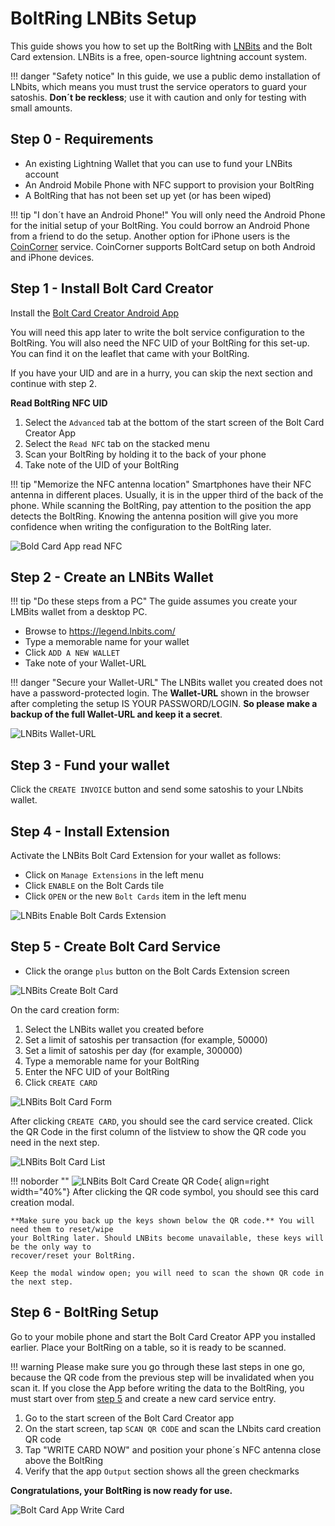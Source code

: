 # BoltRing LNBits Setup

This guide shows you how to set up the BoltRing with [LNBits](https://lnbits.com/) and the Bolt Card
extension. LNBits is a free, open-source lightning account system.

!!! danger "Safety notice"
    In this guide, we use a public demo installation of LNbits, which means you must trust the
    service operators to guard your satoshis. **Don´t be reckless**; use it with caution and only
    for testing with small amounts.

## Step 0 - Requirements

- An existing Lightning Wallet that you can use to fund your LNBits account
- An Android Mobile Phone with NFC support to provision your BoltRing
- A BoltRing that has not been set up yet (or has been wiped)

!!! tip "I don´t have an Android Phone!"
    You will only need the Android Phone for the initial setup of your BoltRing. You could borrow an
    Android Phone from a friend to do the setup. Another option for iPhone users is the
    [CoinCorner](https://www.coincorner.com/) service. CoinCorner supports BoltCard setup on both
    Android and iPhone devices.

## Step 1 - Install Bolt Card Creator

Install the
[Bolt Card Creator Android App](https://play.google.com/store/apps/details?id=com.lightningnfcapp)

You will need this app later to write the bolt service configuration to the BoltRing. You will also
need the NFC UID of your BoltRing for this set-up. You can find it on the leaflet that came with
your BoltRing.

If you have your UID and are in a hurry, you can skip the next section and continue with step 2.

**Read BoltRing NFC UID**

1. Select the `Advanced` tab at the bottom of the start screen of the Bolt Card Creator App
1. Select the `Read NFC` tab on the stacked menu
1. Scan your BoltRing by holding it to the back of your phone
1. Take note of the UID of your BoltRing

!!! tip "Memorize the NFC antenna location"
    Smartphones have their NFC antenna in different places. Usually, it is in the upper third of the
    back of the phone. While scanning the BoltRing, pay attention to the position the app detects
    the BoltRing. Knowing the antenna position will give you more confidence when writing the
    configuration to the BoltRing later.

![Bold Card App read NFC](images/bolt-card-app-read-nfc.png)

## Step 2 - Create an LNBits Wallet

!!! tip "Do these steps from a PC"
    The guide assumes you create your LMBits wallet from a desktop PC.

- Browse to https://legend.lnbits.com/
- Type a memorable name for your wallet
- Click `ADD A NEW WALLET`
- Take note of your Wallet-URL

!!! danger "Secure your Wallet-URL"
    The LNBits wallet you created does not have a password-protected login. The **Wallet-URL** shown
    in the browser after completing the setup IS YOUR PASSWORD/LOGIN. **So please make a backup of
    the full Wallet-URL and keep it a secret**.

![LNBits Wallet-URL](images/lnbits-wallet-url.png)

## Step 3 - Fund your wallet

Click the `CREATE INVOICE` button and send some satoshis to your LNbits wallet.

## Step 4 - Install Extension

Activate the LNBits Bolt Card Extension for your wallet as follows:

- Click on `Manage Extensions` in the left menu
- Click `ENABLE` on the Bolt Cards tile
- Click `OPEN` or the new `Bolt Cards` item in the left menu

![LNBits Enable Bolt Cards Extension](images/lnbits-enable-bolt-card-extension.png)

## Step 5 - Create Bolt Card Service

- Click the orange `plus` button on the Bolt Cards Extension screen

![LNBits Create Bolt Card](images/lnbits-create-bolt-card.png)

On the card creation form:

1. Select the LNBits wallet you created before
1. Set a limit of satoshis per transaction (for example, 50000)
1. Set a limit of satoshis per day (for example, 300000)
1. Type a memorable name for your BoltRing
1. Enter the NFC UID of your BoltRing
1. Click `CREATE CARD`

![LNBits Bolt Card Form](images/lnbits-bolt-card-form.png)

After clicking `CREATE CARD`, you should see the card service created. Click the QR Code in the
first column of the listview to show the QR code you need in the next step.

![LNBits Bolt Card List](images/lnbits-bolt-card-list.png)

!!! noborder ""
    ![LNBits Bolt Card Create QR Code](images/lnbits-create-card-qr.png){ align=right width="40%"}
    After clicking the QR code symbol, you should see this card creation modal.

    **Make sure you back up the keys shown below the QR code.** You will need them to reset/wipe
    your BoltRing later. Should LNBits become unavailable, these keys will be the only way to
    recover/reset your BoltRing.

    Keep the modal window open; you will need to scan the shown QR code in the next step.

## Step 6 - BoltRing Setup

Go to your mobile phone and start the Bolt Card Creator APP you installed earlier. Place your
BoltRing on a table, so it is ready to be scanned.

!!! warning
    Please make sure you go through these last steps in one go, because the QR code from the
    previous step will be invalidated when you scan it. If you close the App before writing the data
    to the BoltRing, you must start over from [step 5](#step-5-create-bolt-card-service) and create
    a new card service entry.

1. Go to the start screen of the Bolt Card Creator app
1. On the start screen, tap `SCAN QR CODE` and scan the LNbits card creation QR code
1. Tap "WRITE CARD NOW" and position your phone´s NFC antenna close above the BoltRing
1. Verify that the app `Output` section shows all the green checkmarks

**Congratulations, your BoltRing is now ready for use.**

![Bolt Card App Write Card](images/bolt-card-app-write-card.png)
